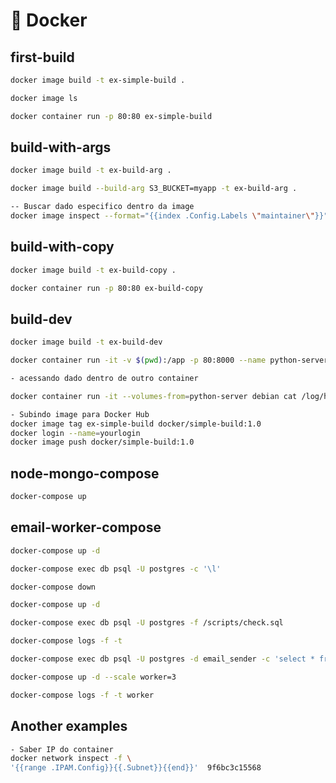 # :rocket: Docker

## first-build
```bash
docker image build -t ex-simple-build .

docker image ls

docker container run -p 80:80 ex-simple-build
```
## build-with-args
```bash
docker image build -t ex-build-arg .

docker image build --build-arg S3_BUCKET=myapp -t ex-build-arg .

-- Buscar dado especifico dentro da image
docker image inspect --format="{{index .Config.Labels \"maintainer\"}}" ex-build-arg
```
## build-with-copy
```bash
docker image build -t ex-build-copy .

docker container run -p 80:80 ex-build-copy
```
## build-dev
```bash
docker image build -t ex-build-dev

docker container run -it -v $(pwd):/app -p 80:8000 --name python-server ex-build-dev

- acessando dado dentro de outro container

docker container run -it --volumes-from=python-server debian cat /log/http-server.log

- Subindo image para Docker Hub
docker image tag ex-simple-build docker/simple-build:1.0
docker login --name=yourlogin
docker image push docker/simple-build:1.0

```
## node-mongo-compose
```bash
docker-compose up
```
## email-worker-compose
```bash
docker-compose up -d

docker-compose exec db psql -U postgres -c '\l'

docker-compose down

docker-compose up -d

docker-compose exec db psql -U postgres -f /scripts/check.sql

docker-compose logs -f -t 

docker-compose exec db psql -U postgres -d email_sender -c 'select * from emails'

docker-compose up -d --scale worker=3

docker-compose logs -f -t worker
```

## Another examples
```bash
- Saber IP do container
docker network inspect -f \
'{{range .IPAM.Config}}{{.Subnet}}{{end}}'  9f6bc3c15568

```
